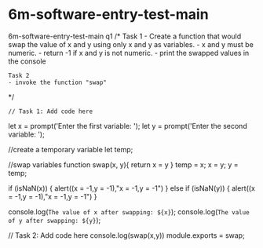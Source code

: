 # 6m-software-entry-test-main
6m-software-entry-test-main q1
/*
    Task 1
    - Create a function that would swap the value of x and y using only x and y as variables.
    - x and y must be numeric.
    - return -1 if x and y is not numeric.
    - print the swapped values in the console

    Task 2
    - invoke the function "swap"
*/

  
    // Task 1: Add code here  

    
let x = prompt('Enter the first variable: ');
let y = prompt('Enter the second variable: ');


//create a temporary variable
let temp;


//swap variables
function swap(x, y){ 
return x = y
}
temp = x;
x = y;
y = temp;

  if (isNaN(x)) {
            alert((x = -1,y = -1),"x = -1,y = -1")
        } else if (isNaN(y)) {
            alert((x = -1,y = -1),"x = -1,y = -1")
        } 

    
console.log(`The value of x after swapping: ${x}`);
console.log(`The value of y after swapping: ${y}`);



// Task 2: Add code here
console.log(swap(x,y))
module.exports = swap;
